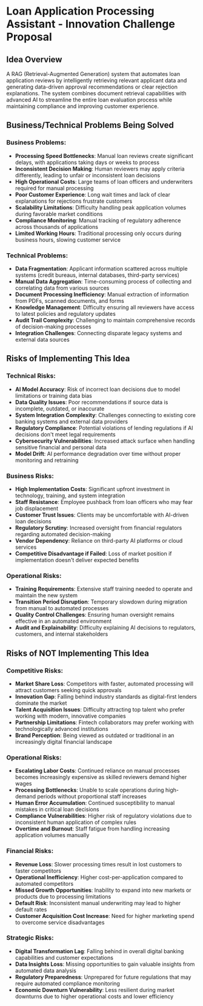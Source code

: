 # Loan Application Processing Assistant - Innovation Challenge Proposal

## Idea Overview

A RAG (Retrieval-Augmented Generation) system that automates loan application reviews by intelligently retrieving relevant applicant data and generating data-driven approval recommendations or clear rejection explanations. The system combines document retrieval capabilities with advanced AI to streamline the entire loan evaluation process while maintaining compliance and improving customer experience.

## Business/Technical Problems Being Solved

### Business Problems:
- **Processing Speed Bottlenecks**: Manual loan reviews create significant delays, with applications taking days or weeks to process
- **Inconsistent Decision Making**: Human reviewers may apply criteria differently, leading to unfair or inconsistent loan decisions
- **High Operational Costs**: Large teams of loan officers and underwriters required for manual processing
- **Poor Customer Experience**: Long wait times and lack of clear explanations for rejections frustrate customers
- **Scalability Limitations**: Difficulty handling peak application volumes during favorable market conditions
- **Compliance Monitoring**: Manual tracking of regulatory adherence across thousands of applications
- **Limited Working Hours**: Traditional processing only occurs during business hours, slowing customer service

### Technical Problems:
- **Data Fragmentation**: Applicant information scattered across multiple systems (credit bureaus, internal databases, third-party services)
- **Manual Data Aggregation**: Time-consuming process of collecting and correlating data from various sources
- **Document Processing Inefficiency**: Manual extraction of information from PDFs, scanned documents, and forms
- **Knowledge Management**: Difficulty ensuring all reviewers have access to latest policies and regulatory updates
- **Audit Trail Complexity**: Challenging to maintain comprehensive records of decision-making processes
- **Integration Challenges**: Connecting disparate legacy systems and external data sources

## Risks of Implementing This Idea

### Technical Risks:
- **AI Model Accuracy**: Risk of incorrect loan decisions due to model limitations or training data bias
- **Data Quality Issues**: Poor recommendations if source data is incomplete, outdated, or inaccurate
- **System Integration Complexity**: Challenges connecting to existing core banking systems and external data providers
- **Regulatory Compliance**: Potential violations of lending regulations if AI decisions don't meet legal requirements
- **Cybersecurity Vulnerabilities**: Increased attack surface when handling sensitive financial and personal data
- **Model Drift**: AI performance degradation over time without proper monitoring and retraining

### Business Risks:
- **High Implementation Costs**: Significant upfront investment in technology, training, and system integration
- **Staff Resistance**: Employee pushback from loan officers who may fear job displacement
- **Customer Trust Issues**: Clients may be uncomfortable with AI-driven loan decisions
- **Regulatory Scrutiny**: Increased oversight from financial regulators regarding automated decision-making
- **Vendor Dependency**: Reliance on third-party AI platforms or cloud services
- **Competitive Disadvantage if Failed**: Loss of market position if implementation doesn't deliver expected benefits

### Operational Risks:
- **Training Requirements**: Extensive staff training needed to operate and maintain the new system
- **Transition Period Disruption**: Temporary slowdown during migration from manual to automated processes
- **Quality Control Challenges**: Ensuring human oversight remains effective in an automated environment
- **Audit and Explainability**: Difficulty explaining AI decisions to regulators, customers, and internal stakeholders

## Risks of NOT Implementing This Idea

### Competitive Risks:
- **Market Share Loss**: Competitors with faster, automated processing will attract customers seeking quick approvals
- **Innovation Gap**: Falling behind industry standards as digital-first lenders dominate the market
- **Talent Acquisition Issues**: Difficulty attracting top talent who prefer working with modern, innovative companies
- **Partnership Limitations**: Fintech collaborators may prefer working with technologically advanced institutions
- **Brand Perception**: Being viewed as outdated or traditional in an increasingly digital financial landscape

### Operational Risks:
- **Escalating Labor Costs**: Continued reliance on manual processes becomes increasingly expensive as skilled reviewers demand higher wages
- **Processing Bottlenecks**: Unable to scale operations during high-demand periods without proportional staff increases
- **Human Error Accumulation**: Continued susceptibility to manual mistakes in critical loan decisions
- **Compliance Vulnerabilities**: Higher risk of regulatory violations due to inconsistent human application of complex rules
- **Overtime and Burnout**: Staff fatigue from handling increasing application volumes manually

### Financial Risks:
- **Revenue Loss**: Slower processing times result in lost customers to faster competitors
- **Operational Inefficiency**: Higher cost-per-application compared to automated competitors
- **Missed Growth Opportunities**: Inability to expand into new markets or products due to processing limitations
- **Default Risk**: Inconsistent manual underwriting may lead to higher default rates
- **Customer Acquisition Cost Increase**: Need for higher marketing spend to overcome service disadvantages

### Strategic Risks:
- **Digital Transformation Lag**: Falling behind in overall digital banking capabilities and customer expectations
- **Data Insights Loss**: Missing opportunities to gain valuable insights from automated data analysis
- **Regulatory Preparedness**: Unprepared for future regulations that may require automated compliance monitoring
- **Economic Downturn Vulnerability**: Less resilient during market downturns due to higher operational costs and lower efficiency
